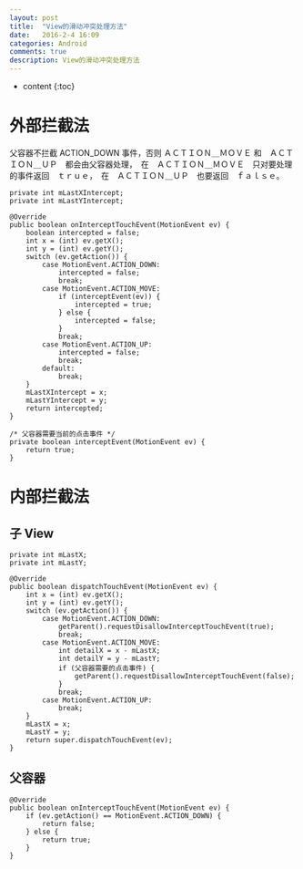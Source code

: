 ```yaml
---
layout: post
title:  "View的滑动冲突处理方法"
date:   2016-2-4 16:09
categories: Android
comments: true
description: View的滑动冲突处理方法
---
```


* content
{:toc}

# 外部拦截法

父容器不拦截 ACTION_DOWN 事件，否则 ＡＣＴＩＯＮ＿ＭＯＶＥ 和　ＡＣＴＩＯＮ＿ＵＰ　都会由父容器处理，　在　ＡＣＴＩＯＮ＿ＭＯＶＥ　只对要处理的事件返回　ｔｒｕｅ，　在　ＡＣＴＩＯＮ＿ＵＰ　也要返回　ｆａｌｓｅ。

	private int mLastXIntercept;
    private int mLastYIntercept;

    @Override
    public boolean onInterceptTouchEvent(MotionEvent ev) {
        boolean intercepted = false;
        int x = (int) ev.getX();
        int y = (int) ev.getY();
        switch (ev.getAction()) {
            case MotionEvent.ACTION_DOWN:
                intercepted = false;
                break;
            case MotionEvent.ACTION_MOVE:
                if (interceptEvent(ev)) {
                    intercepted = true;
                } else {
                    intercepted = false;
                }
                break;
            case MotionEvent.ACTION_UP:
                intercepted = false;
                break;
            default:
                break;
        }
        mLastXIntercept = x;
        mLastYIntercept = y;
        return intercepted;
    }

    /* 父容器需要当前的点击事件 */
    private boolean interceptEvent(MotionEvent ev) {
        return true;
    }

# 内部拦截法

## 子 View

	private int mLastX;
    private int mLastY;

    @Override
    public boolean dispatchTouchEvent(MotionEvent ev) {
        int x = (int) ev.getX();
        int y = (int) ev.getY();
        switch (ev.getAction()) {
            case MotionEvent.ACTION_DOWN:
                getParent().requestDisallowInterceptTouchEvent(true);
                break;
            case MotionEvent.ACTION_MOVE:
                int detailX = x - mLastX;
                int detailY = y - mLastY;
                if (父容器需要的点击事件) {
                    getParent().requestDisallowInterceptTouchEvent(false);
                }
                break;
            case MotionEvent.ACTION_UP:
                break;
        }
        mLastX = x;
        mLastY = y;
        return super.dispatchTouchEvent(ev);
    }

## 父容器

	@Override
    public boolean onInterceptTouchEvent(MotionEvent ev) {
        if (ev.getAction() == MotionEvent.ACTION_DOWN) {
            return false;
        } else {
            return true;
        }
    }
